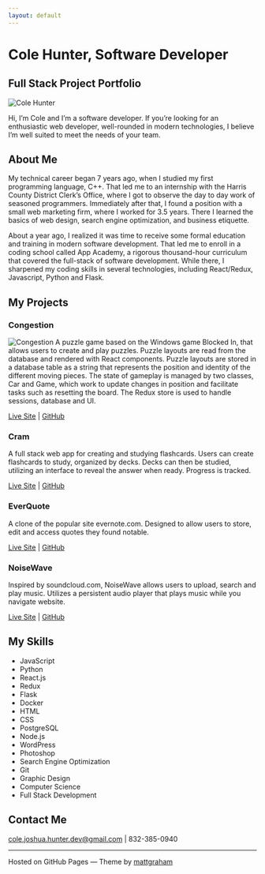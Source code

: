 ```yaml
---
layout: default
---
```


# Cole Hunter, Software Developer

## Full Stack Project Portfolio
![Cole Hunter](https://i.imgur.com/q68Ehnt.jpg)

Hi, I’m Cole and I’m a software developer.
If you’re looking for an enthusiastic web developer, well-rounded in modern technologies, I believe I’m well suited to meet the needs of your team.

## About Me
My technical career began 7 years ago, when I studied my first programming language, C++. That led me to an internship with the Harris County District Clerk’s Office, where I got to observe the day to day work of seasoned programmers. Immediately after that, I found a position with a small web marketing firm, where I worked for 3.5 years. There I learned the basics of web design, search engine optimization, and business etiquette.

About a year ago, I realized it was time to receive some formal education and training in modern software development. That led me to enroll in a coding school called App Academy, a rigorous thousand-hour curriculum that covered the full-stack of software development. While there, I sharpened my coding skills in several technologies, including React/Redux, Javascript, Python and Flask.

## My Projects

### Congestion
![Congestion](https://i.imgur.com/Gt2zGiY.jpg)
A puzzle game based on the Windows game Blocked In, that allows users to create and play puzzles.
Puzzle layouts are read from the database and rendered with React components.
Puzzle layouts are stored in a database table as a string that represents the position and identity of the different moving pieces.
The state of gameplay is managed by two classes, Car and Game, which work to update changes in position and facilitate tasks such as resetting the board.
The Redux store is used to handle sessions, database and UI.

[Live Site](https://congestion-puzzle.herokuapp.com/) | [GitHub](https://github.com/chunter3311/congestion)

### Cram
A full stack web app for creating and studying flashcards. Users can create flashcards to study, organized by decks. Decks can then be studied, utilizing an interface to reveal the answer when ready. Progress is tracked.

[Live Site](https://cram-flashcards.herokuapp.com/) | [GitHub](https://github.com/chunter3311/cram)

### EverQuote
A clone of the popular site evernote.com. Designed to allow users to store, edit and access quotes they found notable.

[Live Site](https://everquote.herokuapp.com/) | [GitHub](https://github.com/djwilki/EverQuote)

### NoiseWave
Inspired by soundcloud.com, NoiseWave allows users to upload, search and play music. Utilizes a persistent audio player that plays music while you navigate website.

[Live Site](https://noisewave.herokuapp.com/) | [GitHub](https://github.com/DaedalusG/NoiseWave)

## My Skills
*   JavaScript
*   Python
*   React.js
*   Redux
*   Flask
*   Docker
*   HTML
*   CSS
*   PostgreSQL
*   Node.js
*   WordPress
*   Photoshop
*   Search Engine Optimization
*   Git
*   Graphic Design
*   Computer Science
*   Full Stack Development

## Contact Me
cole.joshua.hunter.dev@gmail.com | 832-385-0940

* * *
Hosted on GitHub Pages — Theme by [mattgraham](https://twitter.com/michigangraham)